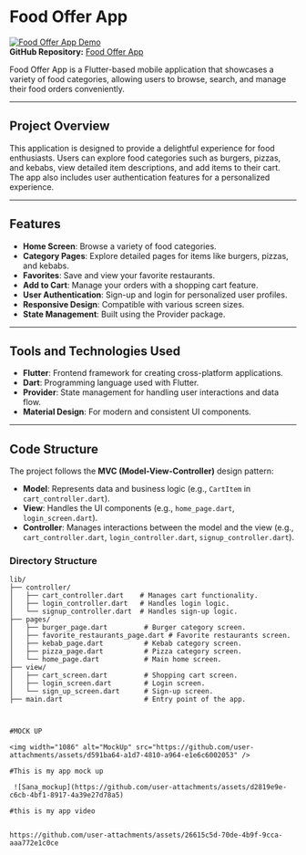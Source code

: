 # Food Offer App

[![Food Offer App Demo](https://img.shields.io/badge/Demo-Video-blue)](https://example.com/demo)  
**GitHub Repository:** [Food Offer App](https://github.com/SanaMehdi/my_flutter_app1/)

Food Offer App is a Flutter-based mobile application that showcases a variety of food categories, allowing users to browse, search, and manage their food orders conveniently.

---

## **Project Overview**
This application is designed to provide a delightful experience for food enthusiasts. Users can explore food categories such as burgers, pizzas, and kebabs, view detailed item descriptions, and add items to their cart. The app also includes user authentication features for a personalized experience.

---

## **Features**
- **Home Screen**: Browse a variety of food categories.
- **Category Pages**: Explore detailed pages for items like burgers, pizzas, and kebabs.
- **Favorites**: Save and view your favorite restaurants.
- **Add to Cart**: Manage your orders with a shopping cart feature.
- **User Authentication**: Sign-up and login for personalized user profiles.
- **Responsive Design**: Compatible with various screen sizes.
- **State Management**: Built using the Provider package.

---

## **Tools and Technologies Used**
- **Flutter**: Frontend framework for creating cross-platform applications.
- **Dart**: Programming language used with Flutter.
- **Provider**: State management for handling user interactions and data flow.
- **Material Design**: For modern and consistent UI components.

---

## **Code Structure**
The project follows the **MVC (Model-View-Controller)** design pattern:

- **Model**: Represents data and business logic (e.g., `CartItem` in `cart_controller.dart`).
- **View**: Handles the UI components (e.g., `home_page.dart`, `login_screen.dart`).
- **Controller**: Manages interactions between the model and the view (e.g., `cart_controller.dart`, `login_controller.dart`, `signup_controller.dart`).

### **Directory Structure**
```plaintext
lib/
├── controller/
│   ├── cart_controller.dart    # Manages cart functionality.
│   ├── login_controller.dart   # Handles login logic.
│   └── signup_controller.dart  # Handles sign-up logic.
├── pages/
│   ├── burger_page.dart         # Burger category screen.
│   ├── favorite_restaurants_page.dart # Favorite restaurants screen.
│   ├── kebab_page.dart          # Kebab category screen.
│   ├── pizza_page.dart          # Pizza category screen.
│   └── home_page.dart           # Main home screen.
├── view/
│   ├── cart_screen.dart         # Shopping cart screen.
│   ├── login_screen.dart        # Login screen.
│   └── sign_up_screen.dart      # Sign-up screen.
├── main.dart                    # Entry point of the app.



#MOCK UP

<img width="1086" alt="MockUp" src="https://github.com/user-attachments/assets/d591ba64-a1d7-4810-a964-e1e6c6002053" />

#This is my app mock up

 ![Sana_mockup](https://github.com/user-attachments/assets/d2819e9e-c6cb-4bf1-8917-4a39e27d78a5)

#this is my app video


https://github.com/user-attachments/assets/26615c5d-70de-4b9f-9cca-aaa772e1c0ce




